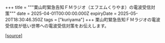 +++
title = """栗山町緊急告知ＦＭラジオ（エフエムくりやま）の電波受信対策"""
date = 2025-04-01T00:00:00.000Z
expiryDate = 2025-05-20T18:30:46.350Z
tags = ["kuriyama"]
+++
栗山町緊急告知ＦＭラジオの電波受信度が低い世帯への電波受信対策をお伝えします。

[[source]](https://www.town.kuriyama.hokkaido.jp/soshiki/53/28904.html)
